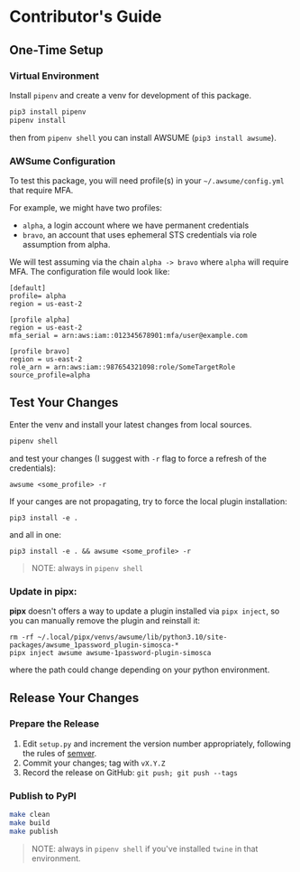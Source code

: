 # Contributor's Guide

## One-Time Setup

### Virtual Environment

Install `pipenv` and create a venv for development of this package.

```sh
pip3 install pipenv
pipenv install
```

then from `pipenv shell` you can install AWSUME (`pip3 install awsume`).


### AWSume Configuration

To test this package, you will need profile(s) in your `~/.awsume/config.yml` that require MFA.

For example, we might have two profiles:
- `alpha`, a login account where we have permanent credentials
- `bravo`, an account that uses ephemeral STS credentials via role assumption
from alpha.

We will test assuming via the chain `alpha -> bravo` where `alpha` will require MFA.
The configuration file would look like:

```
[default]
profile= alpha
region = us-east-2

[profile alpha]
region = us-east-2
mfa_serial = arn:aws:iam::012345678901:mfa/user@example.com

[profile bravo]
region = us-east-2
role_arn = arn:aws:iam::987654321098:role/SomeTargetRole
source_profile=alpha
```

## Test Your Changes

Enter the venv and install your latest changes from local sources.

```sh
pipenv shell
```

 and test your changes (I suggest with `-r` flag to force a refresh of the credentials):

```shell
awsume <some_profile> -r
```

If your canges are not propagating, try to force the local plugin installation:

```shell
pip3 install -e .
```

and all in one:

```shell
pip3 install -e . && awsume <some_profile> -r
```

> NOTE: always in `pipenv shell`

### Update in pipx:

**pipx** doesn't offers a way to update a plugin installed via `pipx inject`, so you can manually remove the plugin and reinstall it:

```shell
rm -rf ~/.local/pipx/venvs/awsume/lib/python3.10/site-packages/awsume_1password_plugin-simosca-*
pipx inject awsume awsume-1password-plugin-simosca
```

where the path could change depending on your python environment.


## Release Your Changes

### Prepare the Release

1. Edit `setup.py` and increment the version number appropriately, following the rules of [semver](https://semver.org/).
2. Commit your changes; tag with `vX.Y.Z`
3. Record the release on GitHub: `git push; git push --tags`

### Publish to PyPI

```sh
make clean
make build
make publish
```

> NOTE: always in `pipenv shell` if you've installed `twine` in that environment.
